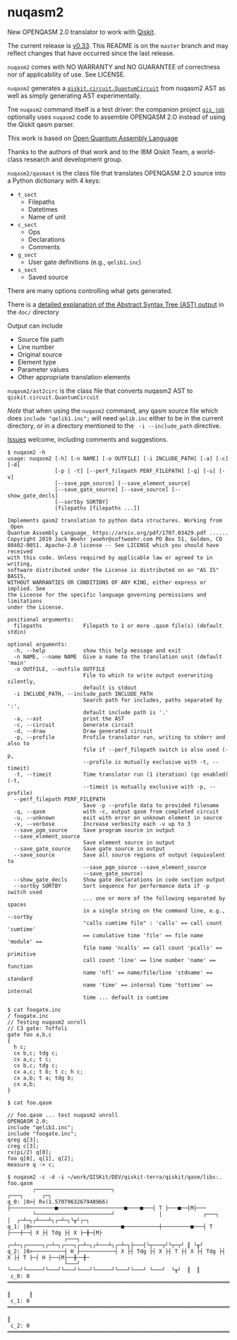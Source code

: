 # nuqasm2

New OPENQASM 2.0 translator to work with [Qiskit](https://github.com/Qiskit).

The current release is [v0.33](https://github.com/jwoehr/nuqasm2/releases/tag/v0.33). This README is on the `master` branch and may reflect changes that have occurred since the last release.

`nuqasm2` comes with NO WARRANTY and NO GUARANTEE of correctness nor of applicability of use. See LICENSE.

`nuqasm2` generates a [`qiskit.circuit.QuantumCircuit`](https://qiskit.org/documentation/_modules/qiskit/circuit/quantumcircuit.html)
from nuqasm2 AST as well as simply generating AST experimentally.

Tne `nuqasm2` command itself is a test driver: the companion project [`qis_job`](https://github.com/jwoehr/qis_job)
optionally uses `nuqasm2` code to assemble OPENQASM 2.O instead of using the Qiskit qasm parser.

This work is based on [Open Quantum Assembly Language](https://arxiv.org/pdf/1707.03429.pdf)

Thanks to the authors of that work and to the IBM Qiskit Team, a world-class research and development group.

`nuqasm2/qasmast` is the class file that translates OPENQASM 2.O source into a Python dictionary with 4 keys:

* `t_sect`
  * Filepaths
  * Datetimes
  * Name of unit
* `c_sect`
  * Ops
  * Declarations
  * Comments
* `g_sect`
  * User gate definitions (e.g., `qelib1.inc`)
* `s_sect`
  * Saved source

There are many options controlling what gets generated.

There is a [detailed explanation of the Abstract Syntax Tree (AST) output](https://github.com/jwoehr/nuqasm2/blob/master/doc/nuqasm_ast.md) in the `doc/` directory


Output can include
* Source file path
* Line number
* Original source
* Element type
* Parameter values
* Other appropriate translation elements

`nuqasm2/ast2circ` is the class file that converts nuqasm2 AST to `qiskit.circuit.QuantumCircuit`

*Note* that when using the `nuqasm2` command, any qasm source file which does `include "qelib1.inc";` will need `qelib.inc`
either to be in the current directory, or in a directory mentioned to the ` -i --include_path` directive.

[Issues](https://github.com/jwoehr/nuqasm2/issues) welcome, including comments and suggestions.

```
$ nuqasm2 -h
usage: nuqasm2 [-h] [-n NAME] [-o OUTFILE] [-i INCLUDE_PATH] [-a] [-c] [-d]
               [-p | -t] [--perf_filepath PERF_FILEPATH] [-q] [-u] [-v]
               [--save_pgm_source] [--save_element_source]
               [--save_gate_source] [--save_source] [--show_gate_decls]
               [--sortby SORTBY]
               [filepaths [filepaths ...]]

Implements qasm2 translation to python data structures. Working from _Open
Quantum Assembly Language_ https://arxiv.org/pdf/1707.03429.pdf ......
Copyright 2019 Jack Woehr jwoehr@softwoehr.com PO Box 51, Golden, CO
80402-0051. Apache-2.0 license -- See LICENSE which you should have received
with this code. Unless required by applicable law or agreed to in writing,
software distributed under the License is distributed on an "AS IS" BASIS,
WITHOUT WARRANTIES OR CONDITIONS OF ANY KIND, either express or implied. See
the License for the specific language governing permissions and limitations
under the License.

positional arguments:
  filepaths             Filepath to 1 or more .qasm file(s) (default stdin)

optional arguments:
  -h, --help            show this help message and exit
  -n NAME, --name NAME  Give a name to the translation unit (default 'main'
  -o OUTFILE, --outfile OUTFILE
                        File to which to write output overwriting silently,
                        default is stdout
  -i INCLUDE_PATH, --include_path INCLUDE_PATH
                        Search path for includes, paths separated by ':',
                        default include path is '.'
  -a, --ast             print the AST
  -c, --circuit         Generate circuit
  -d, --draw            Draw generated circuit
  -p, --profile         Profile translator run, writing to stderr and also to
                        file if --perf_filepath switch is also used (-p,
                        --profile is mutually exclusive with -t, --timeit)
  -t, --timeit          Time translator run (1 iteration) (gc enabled) (-t,
                        --timeit is mutually exclusive with -p, --profile)
  --perf_filepath PERF_FILEPATH
                        Save -p --profile data to provided filename
  -q, --qasm            with -c, output qasm from completed circuit
  -u, --unknown         exit with error on unknown element in source
  -v, --verbose         Increase verbosity each -v up to 3
  --save_pgm_source     Save program source in output
  --save_element_source
                        Save element source in output
  --save_gate_source    Save gate source in output
  --save_source         Save all source regions of output (equivalent to
                        --save_pgm_source --save_element_source
                        --save_gate_source)
  --show_gate_decls     Show gate declarations in code section output
  --sortby SORTBY       Sort sequence for performance data if -p switch used
                        ... one or more of the following separated by spaces
                        in a single string on the command line, e.g., --sortby
                        "calls cumtime file" : 'calls' == call count 'cumtime'
                        == cumulative time 'file' == file name 'module' ==
                        file name 'ncalls' == call count 'pcalls' == primitive
                        call count 'line' == line number 'name' == function
                        name 'nfl' == name/file/line 'stdname' == standard
                        name 'time' == internal time 'tottime' == internal
                        time ... default is cumtime

$ cat foogate.inc
/ foogate.inc
// Testing nuqasm2 unroll
// C3 gate: Toffoli
gate foo a,b,c
{
  h c;
  cx b,c; tdg c;
  cx a,c; t c;
  cx b,c; tdg c;
  cx a,c; t b; t c; h c;
  cx a,b; t a; tdg b;
  cx a,b;
}

$ cat foo.qasm

// foo.qasm ... test nuqasm2 unroll
OPENQASM 2.0;
include "qelib1.inc";
include "foogate.inc";
qreg q[3];
creg c[3];
rx(pi/2) q[0];
foo q[0], q[1], q[2];
measure q -> c;

$ nuqasm2 -c -d -i ~/work/QISKit/DEV/qiskit-terra/qiskit/qasm/libs:. foo.qasm
        ┌────────────────────────┐                                             ┌───┐      ┌─┐   
q_0: |0>┤ Rx(1.5707963267948966) ├──────────────■─────────────────────■────■───┤ T ├───■──┤M├───
        └────────────────────────┘              │             ┌───┐   │  ┌─┴─┐┌┴───┴┐┌─┴─┐└╥┘┌─┐
q_1: |0>────────────────────────────■───────────┼─────────■───┤ T ├───┼──┤ X ├┤ Tdg ├┤ X ├─╫─┤M├
                  ┌───┐           ┌─┴─┐┌─────┐┌─┴─┐┌───┐┌─┴─┐┌┴───┴┐┌─┴─┐├───┤└┬───┬┘└┬─┬┘ ║ └╥┘
q_2: |0>──────────┤ H ├───────────┤ X ├┤ Tdg ├┤ X ├┤ T ├┤ X ├┤ Tdg ├┤ X ├┤ T ├─┤ H ├──┤M├──╫──╫─
                  └───┘           └───┘└─────┘└───┘└───┘└───┘└─────┘└───┘└───┘ └───┘  └╥┘  ║  ║ 
 c_0: 0 ═══════════════════════════════════════════════════════════════════════════════╬═══╩══╬═
                                                                                       ║      ║ 
 c_1: 0 ═══════════════════════════════════════════════════════════════════════════════╬══════╩═
                                                                                       ║        
 c_2: 0 ═══════════════════════════════════════════════════════════════════════════════╩════════

```
